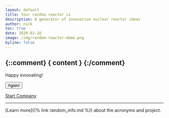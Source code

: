 ```yaml
---
layout: default
title: Your random reactor is
description: A generator of innovative nuclear reactor ideas
author: nick
toc: true
date: 2020-02-28
image: /img/random-reactor-demo.png
byline: false
---
```

<div class="row">
<div class="col-md-8" markdown="1">


<h2>
{::comment} { content } {:/comment}
</h2>

Happy innovating!

<div class="row">

<button type="button" onClick="history.go(0);" class="btn btn-success"><i class="fas fa-redo-alt"></i> Again!</button> 

<a class="btn btn-success"
href="https://onestop.delaware.gov/Start_Account"
role="button">
<i class="fas fa-hand-holding-usd"></i>
Start Company
</a>
</div>


<hr/>

[Learn more]({% link random_info.md %}) about the acronyms and project.


</div>
</div>

